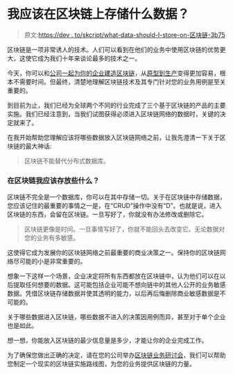 # 我应该在区块链上存储什么数据？

> 原文:[https://dev . to/skcript/what-data-should-I-store-on-区块链-3b75](https://dev.to/skcript/what-data-should-i-store-on-blockchain-3b75)

区块链是一项非常诱人的技术。人们可以看到在他们的业务中使用区块链的优势更大，这使它成为我们十年来谈论最多的技术之一。

今天，你可以和[公司一起为你的企业建造区块链](https://www.skcript.com/blockchain/)，从[原型到生产](https://www.skcript.com/papers/blockchain-for-supply-chain-case-study/)变得更加容易，根本不需要时间。但最终，清楚地理解区块链技术及其专门针对您的业务用例是至关重要的。

到目前为止，我们已经为全球两个不同的行业完成了三个基于区块链的产品的主要实施。我们已经注意到，当我们试图获得必须进入区块链网络的数据时，关键的决定就来了。

在我开始帮助您理解应该将哪些数据放入区块链网络之前，让我先澄清一下关于区块链的最大神话:

> 区块链不能替代分布式数据库。

### 在区块链我应该存放些什么？

区块链不完全是一个数据库，你可以在其中存储一切。关于在区块链中存储数据，您应该记住的最重要的事情之一是，在“CRUD”操作中没有“D”。也就是说，进入区块链的东西，会留在区块链。一旦写好了，你就没有办法修改或删除它。

> 区块链更像是时间。一旦事情写好了，你就不能回头去改变它。无论数据对您的业务有多敏感。

这使得它成为发展你的区块链网络之前最重要的商业决策之一。保持你的区块链网络尽可能的小是非常重要的。

想象一下这样一个场景，企业决定将所有东西都放在区块链中，认为他们可以在以后提取任何想要的数据。这可能包括企业可能不想向链中的其他人公开的业务敏感数据。凭借区块链存储数据并使其透明的能力，以后再后悔删除商业敏感数据是不可能的。

关于哪些数据进入区块链，哪些数据不进入的决策因用例而异，甚至对于单个企业也是如此。

想一想，你能放入区块链的最少信息量是多少，才能让你的企业完成工作。

为了确保您做出正确的决定，请在您的公司举办[区块链业务研讨会](https://www.skcript.com/blockchain/business-workshop/)，我们可以帮助您制定一个现实的区块链实施路线图，为您的业务提供区块链的力量。
